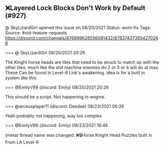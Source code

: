 ## ❌Layered Lock Blocks Don't Work by Default (#927)
@ SkyLizardGirl opened this issue on 08/20/2021
Status: wont-fix
Tags: 
Source: #old-feature-requests https://discord.com/channels/876899628556091432/878374373554270268


=== @ SkyLizardGirl 08/20/2021 20:26

The Knight horse heads are tiles that need to be struck to match up with the other tiles, much like the slot machine enemies do 2 or 3 or 4 will do at max. These Can be found in Level-6 Link's awakening. Idea is for a built in system like this.

=== @EmilyV99 (discord: Emily) 08/20/2021 20:26

This should be a script. Not happening in-engine.

=== @arceusplayer11 (discord: Deedee) 08/23/2021 06:26

Yeah probably not happening, way too complex

=== @EmilyV99 (discord: Emily) 08/23/2021 18:46

(meta) thread name was changed: ❌🔒Horse Knight Head Puzzles built in From LA Level-6
